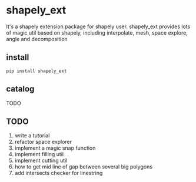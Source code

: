 # shapely_ext
It's a shapely extension package for shapely user.
shapely_ext provides lots of magic util based on shapely, including interpolate, mesh, space explore,
 angle and decomposition
 
## install
`pip install shapely_ext`

## catalog
TODO

## TODO
1. write a tutorial
2. refactor space explorer
3. implement a magic snap function
4. implement filling util
5. implement cutting util
6. how to get mid line of gap between several big polygons
9. add intersects checker for linestring
